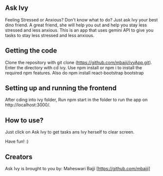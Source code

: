 ## Ask Ivy
Feeling Stressed or Anxious? Don't know what to do? Just ask Ivy your best dino friend. A great friend, she will help you out and help you stay less stressed and less anxious.
This is an app that uses gemini API to give you tasks to stay less stressed and less anxious. 

## Getting the code
Clone the repository with git clone (https://github.com/mbajji/ivyApp.git). Enter the directory with cd ivy.  Use npm install or npm i to install the required npm features.
Also do npm install react-bootstrap bootstrap 

## Setting up and running the frontend
After cding into ivy folder,
Run npm start in the  folder to run the app  on http://localhost:3000/.

## How to use?
Just click on Ask Ivy to get tasks ans Ivy herself to clear screen.

Have fun! :)

## Creators
Ask Ivy is brought to you by:
Maheswari Bajji [https://github.com/mbajji]
